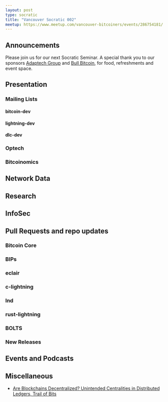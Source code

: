 ```yaml
---
layout: post
type: socratic
title: "Vancouver Socratic 002"
meetup: https://www.meetup.com/vancouver-bitcoiners/events/286754181/
---
```


## Announcements
Please join us for our next Socratic Seminar. A special thank you to our sponsors [Adaptech Group](https://adaptechgroup.com/) and [Bull Bitcoin](https://www.bullbitcoin.com/), for food, refreshments and event space.

## Presentation

<!-- ## Mailing Lists  Bitcoin Optech -->

### Mailing Lists

#### bitcoin-dev

#### lightning-dev

#### dlc-dev



### Optech



### Bitcoinomics



## Network Data

## Research



## InfoSec


## Pull Requests and repo updates

### Bitcoin Core

<!-- ### rust-bitcoin -->

<!-- ### secp256k1 -->

<!-- ### secp256k1-zkp -->

### BIPs

### eclair

### c-lightning

### lnd

### rust-lightning

### BOLTS

### New Releases



## Events and Podcasts


<!-- ## Mining -->

## Miscellaneous

- [Are Blockchains Decentralized? Unintended Centralities in Distributed Ledgers, Trail of Bits](https://assets-global.website-files.com/5fd11235b3950c2c1a3b6df4/62af6c641a672b3329b9a480_Unintended_Centralities_in_Distributed_Ledgers.pdf)